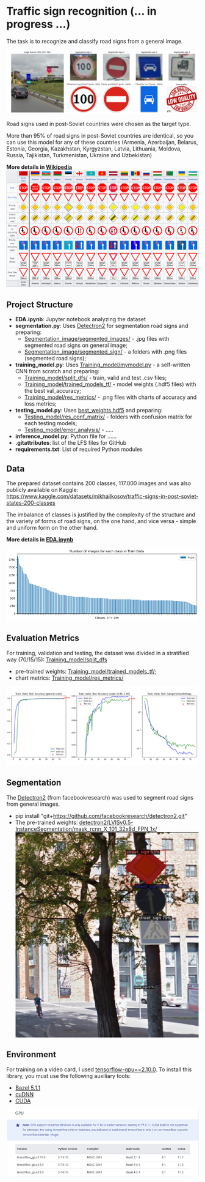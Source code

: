 # Traffic sign recognition (... in progress ...)
The task is to recognize and classify road signs from a general image.

![](readme_images/Russia-2.JPG)

Road signs used in post-Soviet countries were chosen as the target type.

More than 95% of road signs in post-Soviet countries are identical, so you can use this model for any of these countries 
(Armenia, Azerbaijan, Belarus, Estonia, Georgia, Kazakhstan, Kyrgyzstan, Latvia, Lithuania, Moldova, Russia, Tajikistan, Turkmenistan, Ukraine and Uzbekistan)

**More details in [Wikipedia](https://en.wikipedia.org/wiki/Traffic_signs_in_post-Soviet_states)**
![](readme_images/Traffic_signs_in_post_Soviet_states.png)

## Project Structure
- **EDA.ipynb**: Jupyter notebook analyzing the dataset
- **segmentation.py**: Uses [Detectron2](https://github.com/facebookresearch/detectron2/blob/main/MODEL_ZOO.md) for segmentation road signs and preparing:
  - [Segmentation_image/segmented_images/]() - .jpg files with segmented road signs on general image;
  - [Segmentation_image/segmented_sign/]() - a folders with .png files (segmented road signs);
- **training_model.py**: Uses [Training_model/mymodel.py]() - a self-written CNN from scratch and preparing:
  - [Training_model/split_dfs/]() - train, valid and test .csv files;
  - [Training_model/trained_models_tf/]() - model weights (.hdf5 files) with the best val_accuracy;
  - [Training_model/res_metrics/]() - .png files with charts of accuracy and loss metrics;
- **testing_model.py**: Uses [best_weights.hdf5](Training_model/trained_models_tf/best_weights.hdf5) and preparing:
  - [Testing_model/res_conf_matrix/]() - folders with confusion matrix for each testing models;
  - [Testing_model/error_analysis/]() - .....
- **inference_model.py**: Python file for ......
- **.gitattributes**: list of the LFS files for GitHub
- **requirements.txt**: List of required Python modules

## Data
The prepared dataset contains 200 classes, 117.000 images and was also publicly available on Kaggle:
https://www.kaggle.com/datasets/mikhailkosov/traffic-signs-in-post-soviet-states-200-classes

The imbalance of classes is justified by the complexity of the structure and the variety of forms of road signs, on the one hand,
and vice versa - simple and uniform form on the other hand.

**More details in [EDA.ipynb](EDA.ipynb)**

![](readme_images/Class_numbers.png)

## Evaluation Metrics
For training, validation and testing, the dataset was divided in a stratified way (70/15/15): [Training_model/split_dfs]()
* pre-trained weights: [Training_model/trained_models_tf/](Training_model/trained_models_tf/best_weights.hdf5);
* chart metrics: [Training_model/res_metrics/]()

![](readme_images/metrics_36M_64x64_80ep_log.png)


## Segmentation
The [Detectron2]((https://github.com/facebookresearch/detectron2/blob/main/MODEL_ZOO.md)) 
(from facebookresearch) was used to segment road signs from general images.

* pip install "git+https://github.com/facebookresearch/detectron2.git"
* The pre-trained weights: [detectron2/LVISv0.5-InstanceSegmentation/mask_rcnn_X_101_32x8d_FPN_1x/](https://dl.fbaipublicfiles.com/detectron2/LVISv0.5-InstanceSegmentation/mask_rcnn_X_101_32x8d_FPN_1x/144219108/model_final_5e3439.pkl)
![](readme_images/Segmented_Image.png)


## Environment
For training on a video card, I used [tensorflow-gpu==2.10.0](https://www.tensorflow.org/install/source_windows). To install this library, you must use the following auxiliary tools:
   * [Bazel 5.1.1](https://github.com/bazelbuild/bazel/releases?q=5.1.1&expanded=true)
   * [cuDNN](https://developer.nvidia.com/rdp/cudnn-archive)
   * [CUDA](https://developer.nvidia.com/cuda-toolkit-archive)
   
![](readme_images/enviroment.png)



